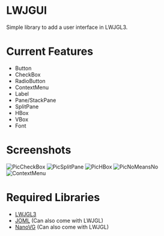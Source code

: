 # LWJGUI
Simple library to add a user interface in LWJGL3.


# Current Features
- Button
- CheckBox
- RadioButton
- ContextMenu
- Label
- Pane/StackPane
- SplitPane
- HBox
- VBox
- Font

# Screenshots
![PicCheckBox](https://i.imgur.com/XjhGSCI.png)
![PicSplitPane](https://i.imgur.com/l3gsiYo.png)
![PicHBox](https://i.imgur.com/TV2J7B6.png)
![PicNoMeansNo](https://i.imgur.com/jqRl6NY.png)
![ContextMenu](https://i.imgur.com/VTQHcR4.png)

# Required Libraries
- [LWJGL3](https://www.lwjgl.org/)
- [JOML](https://github.com/JOML-CI/JOML) (Can also come with LWJGL)
- [NanoVG](https://github.com/memononen/nanovg) (Can also come with LWJGL)
